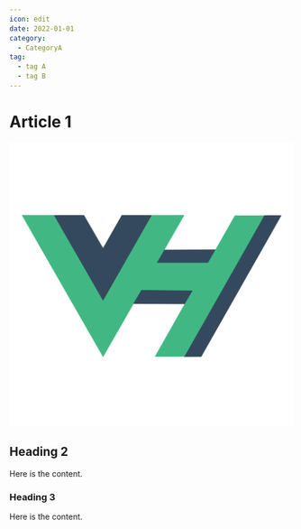 ```yaml
---
icon: edit
date: 2022-01-01
category:
  - CategoryA
tag:
  - tag A
  - tag B
---
```


# Article 1
![Logo](/logo.svg)
## Heading 2

Here is the content.

### Heading 3

Here is the content.
